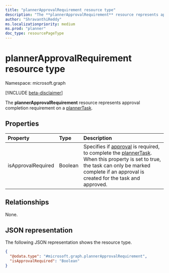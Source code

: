 ```yaml
---
title: "plannerApprovalRequirement resource type"
description: "The **plannerApprovalRequirement** resource represents approval completion requirement on a [plannerTask](plannertask.md)."
author: "ShravanthiReddy"
ms.localizationpriority: medium
ms.prod: "planner"
doc_type: resourcePageType
---
```


# plannerApprovalRequirement resource type

Namespace: microsoft.graph

[!INCLUDE [beta-disclaimer](../../includes/beta-disclaimer.md)]

The **plannerApprovalRequirement** resource represents approval completion requirement on a [plannerTask](plannertask.md).

## Properties
|Property|Type|Description|
|:---|:---|:---|
|isApprovalRequired|Boolean|Specifies if [approval](plannerbaseapprovalattachment.md) is required, to complete the [plannerTask](plannertask.md). When this property is set to true, the task can only be marked complete if an approval is  created for the task and approved.|

## Relationships
None.

## JSON representation
The following JSON representation shows the resource type.
<!-- {
  "blockType": "resource",
  "@odata.type": "microsoft.graph.plannerApprovalRequirement"
}
-->
``` json
{
  "@odata.type": "#microsoft.graph.plannerApprovalRequirement",
  "isApprovalRequired": "Boolean"
}
```

